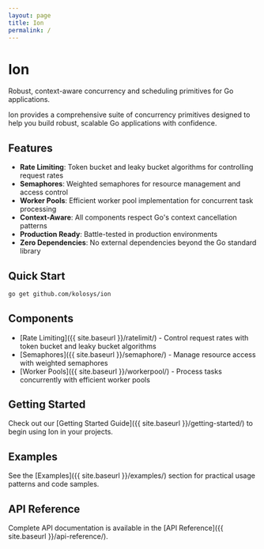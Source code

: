 ```yaml
---
layout: page
title: Ion
permalink: /
---
```


# Ion

Robust, context-aware concurrency and scheduling primitives for Go applications.

Ion provides a comprehensive suite of concurrency primitives designed to help you build robust, scalable Go applications with confidence.

## Features

- **Rate Limiting**: Token bucket and leaky bucket algorithms for controlling request rates
- **Semaphores**: Weighted semaphores for resource management and access control
- **Worker Pools**: Efficient worker pool implementation for concurrent task processing
- **Context-Aware**: All components respect Go's context cancellation patterns
- **Production Ready**: Battle-tested in production environments
- **Zero Dependencies**: No external dependencies beyond the Go standard library

## Quick Start

```bash
go get github.com/kolosys/ion
```

## Components

- [Rate Limiting]({{ site.baseurl }}/ratelimit/) - Control request rates with token bucket and leaky bucket algorithms
- [Semaphores]({{ site.baseurl }}/semaphore/) - Manage resource access with weighted semaphores
- [Worker Pools]({{ site.baseurl }}/workerpool/) - Process tasks concurrently with efficient worker pools

## Getting Started

Check out our [Getting Started Guide]({{ site.baseurl }}/getting-started/) to begin using Ion in your projects.

## Examples

See the [Examples]({{ site.baseurl }}/examples/) section for practical usage patterns and code samples.

## API Reference

Complete API documentation is available in the [API Reference]({{ site.baseurl }}/api-reference/).
